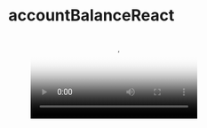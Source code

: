 # accountBalanceReact

<!-- blank line -->
<figure class="video_container">
  <video controls="true" allowfullscreen="true" poster="path/to/poster_image.png">
    <source src="https://github.com/upretirachita/accountBalanceReact/my-accountapp/video.mp4" type="video/mp4">
  </video>
</figure>
<!-- blank line -->
